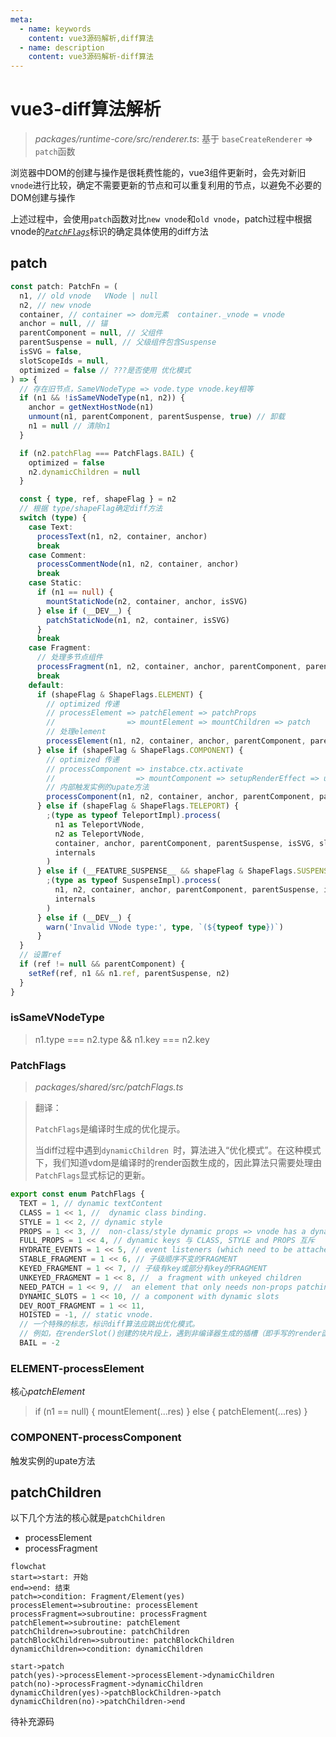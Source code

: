 ```yaml
---
meta:
  - name: keywords
    content: vue3源码解析,diff算法
  - name: description
    content: vue3源码解析-diff算法
---
```


# vue3-diff算法解析

> *packages/runtime-core/src/renderer.ts*: 基于 `baseCreateRenderer` => `patch`函数

浏览器中DOM的创建与操作是很耗费性能的，vue3组件更新时，会先对新旧`vnode`进行比较，确定不需要更新的节点和可以重复利用的节点，以避免不必要的DOM创建与操作

上述过程中，会使用`patch`函数对比`new vnode`和`old vnode`，patch过程中根据vnode的[*`PatchFlags`*](#patchflags)标识的确定具体使用的diff方法

## patch

```ts
const patch: PatchFn = (
  n1, // old vnode   VNode | null
  n2, // new vnode
  container, // container => dom元素  container._vnode = vnode
  anchor = null, // 锚
  parentComponent = null, // 父组件
  parentSuspense = null, // 父级组件包含Suspense
  isSVG = false,
  slotScopeIds = null,
  optimized = false // ???是否使用 优化模式
) => {
  // 存在旧节点，SameVNodeType => vode.type vnode.key相等
  if (n1 && !isSameVNodeType(n1, n2)) {
    anchor = getNextHostNode(n1)
    unmount(n1, parentComponent, parentSuspense, true) // 卸载
    n1 = null // 清除n1
  }

  if (n2.patchFlag === PatchFlags.BAIL) {
    optimized = false
    n2.dynamicChildren = null
  }

  const { type, ref, shapeFlag } = n2
  // 根据 type/shapeFlag确定diff方法
  switch (type) {
    case Text:
      processText(n1, n2, container, anchor)
      break
    case Comment:
      processCommentNode(n1, n2, container, anchor)
      break
    case Static:
      if (n1 == null) {
        mountStaticNode(n2, container, anchor, isSVG)
      } else if (__DEV__) {
        patchStaticNode(n1, n2, container, isSVG)
      }
      break
    case Fragment:
      // 处理多节点组件
      processFragment(n1, n2, container, anchor, parentComponent, parentSuspense, isSVG, slotScopeIds, optimized)
      break
    default:
      if (shapeFlag & ShapeFlags.ELEMENT) {
        // optimized 传递
        // processElement => patchElement => patchProps
        //                => mountElement => mountChildren => patch
        // 处理element
        processElement(n1, n2, container, anchor, parentComponent, parentSuspense, isSVG, slotScopeIds, optimized)
      } else if (shapeFlag & ShapeFlags.COMPONENT) {
        // optimized 传递
        // processComponent => instabce.ctx.activate
        //                  => mountComponent => setupRenderEffect => updateComponentPreRender => updateProps
        // 内部触发实例的upate方法
        processComponent(n1, n2, container, anchor, parentComponent, parentSuspense, isSVG, slotScopeIds, optimized)
      } else if (shapeFlag & ShapeFlags.TELEPORT) {
        ;(type as typeof TeleportImpl).process(
          n1 as TeleportVNode,
          n2 as TeleportVNode,
          container, anchor, parentComponent, parentSuspense, isSVG, slotScopeIds, 
          internals
        )
      } else if (__FEATURE_SUSPENSE__ && shapeFlag & ShapeFlags.SUSPENSE) {
        ;(type as typeof SuspenseImpl).process(
          n1, n2, container, anchor, parentComponent, parentSuspense, isSVG, slotScopeIds, optimized
          internals
        )
      } else if (__DEV__) {
        warn('Invalid VNode type:', type, `(${typeof type})`)
      }
  }
  // 设置ref
  if (ref != null && parentComponent) {
    setRef(ref, n1 && n1.ref, parentSuspense, n2)
  }
}
```

### isSameVNodeType

> n1.type === n2.type && n1.key === n2.key

### PatchFlags

> *packages/shared/src/patchFlags.ts*

> 翻译：
>
> `PatchFlags`是编译时生成的优化提示。
>
> 当diff过程中遇到`dynamicChildren `时，算法进入“优化模式”。在这种模式下，我们知道vdom是编译时的render函数生成的，因此算法只需要处理由`PatchFlags`显式标记的更新。

```ts
export const enum PatchFlags {
  TEXT = 1, // dynamic textContent
  CLASS = 1 << 1, //  dynamic class binding.
  STYLE = 1 << 2, // dynamic style
  PROPS = 1 << 3, //  non-class/style dynamic props => vnode has a dynamicProps array
  FULL_PROPS = 1 << 4, // dynamic keys 与 CLASS, STYLE and PROPS 互斥
  HYDRATE_EVENTS = 1 << 5, // event listeners (which need to be attached during hydration)
  STABLE_FRAGMENT = 1 << 6, // 子级顺序不变的FRAGMENT 
  KEYED_FRAGMENT = 1 << 7, // 子级有key或部分有key的FRAGMENT 
  UNKEYED_FRAGMENT = 1 << 8, //  a fragment with unkeyed children
  NEED_PATCH = 1 << 9, //  an element that only needs non-props patching, e.g. ref or  directives (onVnodeXXX hooks)
  DYNAMIC_SLOTS = 1 << 10, // a component with dynamic slots
  DEV_ROOT_FRAGMENT = 1 << 11,
  HOISTED = -1, // static vnode.
  // 一个特殊的标志，标识diff算法应跳出优化模式。
  // 例如，在renderSlot()创建的块片段上，遇到非编译器生成的插槽（即手写的render函数，应该始终fully diffed） 例如，手动关闭节点
  BAIL = -2
```

### ELEMENT-processElement

核心*patchElement*

> if (n1 == null) {  mountElement(...res)  } else { patchElement(...res) }

### COMPONENT-processComponent

触发实例的upate方法


## patchChildren

以下几个方法的核心就是`patchChildren`

* processElement
* processFragment


```mermaid
flowchat
start=>start: 开始
end=>end: 结束
patch=>condition: Fragment/Element(yes)
processElement=>subroutine: processElement
processFragment=>subroutine: processFragment
patchElement=>subroutine: patchElement
patchChildren=>subroutine: patchChildren
patchBlockChildren=>subroutine: patchBlockChildren
dynamicChildren=>condition: dynamicChildren

start->patch
patch(yes)->processElement->processElement->dynamicChildren
patch(no)->processFragment->dynamicChildren
dynamicChildren(yes)->patchBlockChildren->patch
dynamicChildren(no)->patchChildren->end
```

待补充源码

